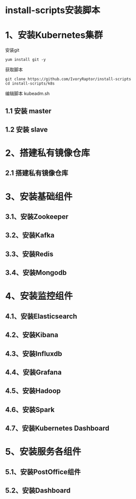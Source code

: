 # install-scripts安装脚本
# 1、安装Kubernetes集群
安装git

```yum install git -y```

获取脚本

```
git clone https://github.com/IvoryRaptor/install-scripts
cd install-scripts/k8s

```

编辑脚本 kubeadm.sh
## 1.1 安装 master

## 1.2 安装 slave
###

# 2、搭建私有镜像仓库
## 2.1 搭建私有镜像仓库

# 3、安装基础组件
## 3.1、安装Zookeeper

## 3.2、安装Kafka

## 3.3、安装Redis

## 3.4、安装Mongodb

# 4、安装监控组件

## 4.1、安装Elasticsearch

## 4.2、安装Kibana

## 4.3、安装Influxdb

## 4.4、安装Grafana

## 4.5、安装Hadoop

## 4.6、安装Spark

## 4.7、安装Kubernetes Dashboard

# 5、安装服务各组件

## 5.1、安装PostOffice组件

## 5.2、安装Dashboard

